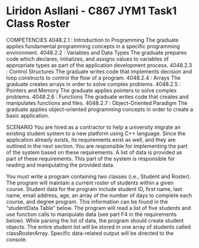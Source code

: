 # Liridon Asllani - C867 JYM1 Task1 Class Roster
COMPETENCIES
  4048.2.1 : Introduction to Programming
  The graduate applies fundamental programming concepts in a specific programming environment.
  4048.2.2 : Variables and Data Types
  The graduate prepares code which declares, initializes, and assigns values to variables of appropriate types as part of the application development process.
  4048.2.3 : Control Structures
  The graduate writes code that implements decision and loop constructs to control the flow of a program.
  4048.2.4 : Arrays
  The graduate creates arrays in order to solve complex problems.
  4048.2.5 : Pointers and Memory
  The graduate applies pointers to solve complex problems.
  4048.2.6 : Functions
  The graduate writes code that creates and manipulates functions and files.
  4048.2.7 : Object-Oriented Paradigm
  The graduate applies object-oriented programming concepts in order to create a basic application.


SCENARIO
You are hired as a contractor to help a university migrate an existing student system to a new platform using C++ language. Since the application already exists, its requirements exist as well, and they are outlined in the next section. You are responsible for implementing the part of the system based on these requirements. A list of data is provided as part of these requirements. This part of the system is responsible for reading and manipulating the provided data.

You must write a program containing two classes (i.e., Student and Roster). The program will maintain a current roster of students within a given course. Student data for the program include student ID, first name, last name, email address, age, an array of the number of days to complete each course, and degree program. This information can be found in the “studentData Table” below. The program will read a list of five students and use function calls to manipulate data (see part F4 in the requirements below). While parsing the list of data, the program should create student objects. The entire student list will be stored in one array of students called classRosterArray. Specific data-related output will be directed to the console.
